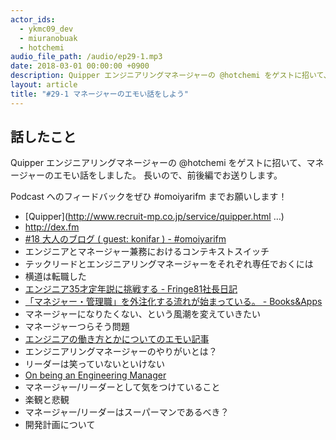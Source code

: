 ```yaml
---
actor_ids:
  - ykmc09_dev
  - miuranobuak
  - hotchemi
audio_file_path: /audio/ep29-1.mp3
date: 2018-03-01 00:00:00 +0900
description: Quipper エンジニアリングマネージャーの @hotchemi をゲストに招いて、マネージャーのエモい話をしました。
layout: article
title: "#29-1 マネージャーのエモい話をしよう"  
---
```


## 話したこと
Quipper エンジニアリングマネージャーの @hotchemi をゲストに招いて、マネージャーのエモい話をしました。
長いので、前後編でお送りします。

Podcast へのフィードバックをぜひ #omoiyarifm までお願いします！

- [Quipper](http://www.recruit-mp.co.jp/service/quipper.html …)
- [http://dex.fm ](http://dex.fm/ )
- [#18 大人のブログ ( guest: konifar ) - #omoiyarifm](http://lean-agile.fm/episode/18 )
- エンジニアとマネージャー兼務におけるコンテキストスイッチ
- テックリードとエンジニアリングマネージャーをそれぞれ専任でおくには
- 横道は転職した
- [エンジニア35才定年説に挑戦する - Fringe81社長日記](http://www.fringe81.com/blog/?p=1937 )
- [「マネジャー・管理職」を外注化する流れが始まっている。 - Books&Apps](https://blog.tinect.jp/?p=48425 )
- マネージャーになりたくない、という風潮を変えていきたい
- マネージャーつらそう問題
- [エンジニアの働き方とかについてのエモい記事](http://keens.github.io/blog/2018/01/12/enjinianohatarakihoutokanitsuitenoemoikiji/)
- エンジニアリングマネージャーのやりがいとは？
- リーダーは笑っていないといけない
- [On being an Engineering Manager](https://ruiper.es/2018/01/15/on-being-an-engineering-manager/)
- マネージャー/リーダーとして気をつけていること
- 楽観と悲観
- マネージャー/リーダーはスーパーマンであるべき？
- 開発計画について
